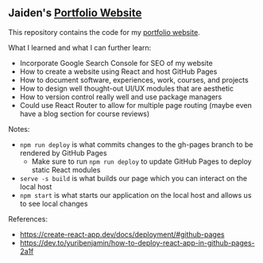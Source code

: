 ## Jaiden's [Portfolio Website](https://jaidensiu.github.io/)

This repository contains the code for my [portfolio website](https://jaidensiu.github.io/).

What I learned and what I can further learn:
- Incorporate Google Search Console for SEO of my website
- How to create a website using React and host GitHub Pages
- How to document software, experiences, work, courses, and projects
- How to design well thought-out UI/UX modules that are aesthetic
- How to version control really well and use package managers
- Could use React Router to allow for multiple page routing (maybe even have a blog section for course reviews)

Notes:
- ```npm run deploy``` is what commits changes to the gh-pages branch to be rendered by GitHub Pages
    - Make sure to run ```npm run deploy``` to update GitHub Pages to deploy static React modules
- ```serve -s build``` is what builds our page which you can interact on the local host
- ```npm start``` is what starts our application on the local host and allows us to see local changes

References:
- https://create-react-app.dev/docs/deployment/#github-pages
- https://dev.to/yuribenjamin/how-to-deploy-react-app-in-github-pages-2a1f
